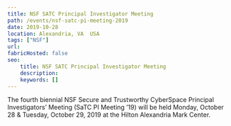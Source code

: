 ```yaml
---
title: NSF SATC Principal Investigator Meeting
path: /events/nsf-satc-pi-meeting-2019
date: 2019-10-28
location: Alexandria, VA  USA
tags: ["NSF"]
url: 
fabricHosted: false
seo:
    title: NSF SATC Principal Investigator Meeting
    description: 
    keywords: []
---
```


The fourth biennial NSF Secure and Trustworthy CyberSpace Principal Investigators’ Meeting (SaTC PI Meeting ’19) will be held Monday, October 28 & Tuesday, October 29, 2019 at the Hilton Alexandria Mark Center.